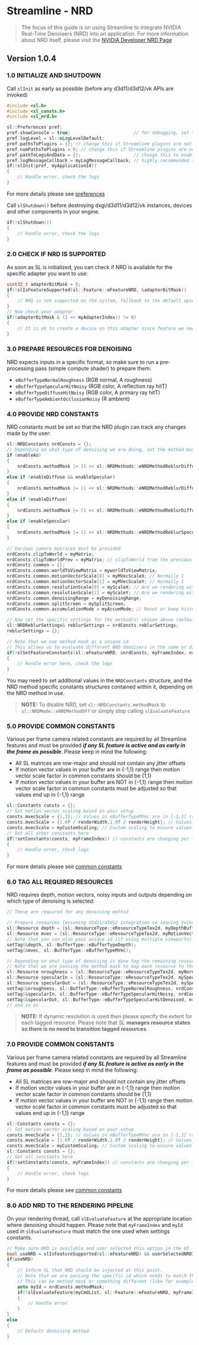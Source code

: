 ﻿

Streamline - NRD
=======================

>The focus of this guide is on using Streamline to integrate NVIDIA Real-Time Denoisers (NRD) into an application.  For more information about NRD itself, please visit the [NVIDIA Developer NRD Page](https://developer.nvidia.com/rtx/ray-tracing/rt-denoisers)

Version 1.0.4
------
### 1.0 INITIALIZE AND SHUTDOWN

Call `slInit` as early as possible (before any d3d11/d3d12/vk APIs are invoked)

```cpp
#include <sl.h>
#include <sl_consts.h>
#include <sl_nrd.h>

sl::Preferences pref;
pref.showConsole = true;                        // for debugging, set to false in production
pref.logLevel = sl::eLogLevelDefault;
pref.pathsToPlugins = {}; // change this if Streamline plugins are not located next to the executable
pref.numPathsToPlugins = 0; // change this if Streamline plugins are not located next to the executable
pref.pathToLogsAndData = {};                    // change this to enable logging to a file
pref.logMessageCallback = myLogMessageCallback; // highly recommended to track warning/error messages in your callback
if(!slInit(pref, myApplicationId))
{
    // Handle error, check the logs
}
```

For more details please see [preferences](ProgrammingGuide.md#221-preferences)

Call `slShutdown()` before destroying dxgi/d3d11/d3d12/vk instances, devices and other components in your engine.

```cpp
if(!slShutdown())
{
    // Handle error, check the logs
}
```

### 2.0 CHECK IF NRD IS SUPPORTED

As soon as SL is initialized, you can check if NRD is available for the specific adapter you want to use:

```cpp
uint32_t adapterBitMask = 0;
if(!slIsFeatureSupported(sl::Feature::eFeatureNRD, &adapterBitMask))
{
    // NRD is not supported on the system, fallback to the default upscaling method
}
// Now check your adapter
if((adapterBitMask & (1 << myAdapterIndex)) != 0)
{
    // It is ok to create a device on this adapter since feature we need is supported
}
```

### 3.0 PREPARE RESOURCES FOR DENOISING

NRD expects inputs in a specific format, so make sure to run a pre-processing pass (simple compute shader) to prepare them:

* `eBufferTypeNormalRoughness`       (RGB normal, A roughness)
* `eBufferTypeSpecularHitNoisy`      (RGB color,  A reflection ray hitT)
* `eBufferTypeDiffuseHitNoisy`       (RGB color,  A primary ray hitT)
* `eBufferTypeAmbientOcclusionNoisy` (R ambient)

### 4.0 PROVIDE NRD CONSTANTS

NRD constants must be set so that the NRD plugin can track any changes made by the user:

```cpp
sl::NRDConstants nrdConsts = {};
// Depending on what type of denoising we are doing, set the method mask
if (enableAo)
{
    nrdConsts.methodMask |= (1 << sl::NRDMethods::eNRDMethodReblurDiffuseOcclusion);
}
else if (enableDiffuse && enableSpecular)
{
    nrdConsts.methodMask |= (1 << sl::NRDMethods::eNRDMethodReblurDiffuseSpecular);
}
else if (enableDiffuse)
{
    nrdConsts.methodMask |= (1 << sl::NRDMethods::eNRDMethodReblurDiffuse);
}
else if (enableSpecular)
{
    nrdConsts.methodMask |= (1 << sl::NRDMethods::eNRDMethodReblurSpecular);
}

// Various camera matrices must be provided
nrdConsts.clipToWorld = myMatrix;
nrdConsts.clipToWorldPrev = myMatrix; // clipToWorld from the previous frame
nrdConsts.common = {};
nrdConsts.common.worldToViewMatrix = myworldToViewMatrix;
nrdConsts.common.motionVectorScale[0] = myMVecScaleX; // Normally 1
nrdConsts.common.motionVectorScale[1] = myMVecScaleY; // Normally 1
nrdConsts.common.resolutionScale[0] = myScaleX; // Are we rendering within a larger render target? If so set scale, otherwise set to 1.0f
nrdConsts.common.resolutionScale[1] = myScaleY; // Are we rendering within a larger render target? If so set scale, otherwise set to 1.0f
nrdConsts.common.denoisingRange = myDenoisingRange;
nrdConsts.common.splitScreen = mySplitScreen;
nrdConsts.common.accumulationMode = myAccumMode; // Reset or keep history etc

// Now set the specific settings for the method(s) chosen above (defaults are OK for 99% of the applications)
sl::NRDReblurSettings& reblurSettings = nrdConsts.reblurSettings;
reblurSettings = {};

// Note that we use method mask as a unique id
// This allows us to evaluate different NRD denoisers in the same or different viewports but at the different stages with the same frame
if(!slSetFeatureConstants(sl::eFeatureNRD, &nrdConsts, myFrameIndex, nrdConsts.methodMask))
{
    // Handle error here, check the logs
}
```

You may need to set additional values in the `NRDConstants` structure, and the NRD method specific constants structures contained within it, depending on the NRD method in use.

> **NOTE:**
> To disable NRD, set `sl::NRDConstants.methodMask` to `sl::NRDMode::eNRDMethodOff` or simply stop calling `slEvaluateFeature`

### 5.0 PROVIDE COMMON CONSTANTS

Various per frame camera related constants are required by all Streamline features and must be provided ***if any SL feature is active and as early in the frame as possible***. Please keep in mind the following: 

* All SL matrices are row-major and should not contain any jitter offsets
* If motion vector values in your buffer are in {-1,1} range then motion vector scale factor in common constants should be {1,1}
* If motion vector values in your buffer are NOT in {-1,1} range then motion vector scale factor in common constants must be adjusted so that values end up in {-1,1} range

```cpp
sl::Constants consts = {};
// Set motion vector scaling based on your setup
consts.mvecScale = {1,1}; // Values in eBufferTypeMVec are in [-1,1] range
consts.mvecScale = {1.0f / renderWidth,1.0f / renderHeight}; // Values in eBufferTypeMVec are in pixel space
consts.mvecScale = myCustomScaling; // Custom scaling to ensure values end up in [-1,1] range
// Set all other constants here
if(!setConstants(consts, myFrameIndex)) // constants are changing per frame so frame index is required
{
    // Handle error, check logs
}
```
For more details please see [common constants](ProgrammingGuide.md#251-common-constants)


### 6.0 TAG ALL REQUIRED RESOURCES

NRD requires depth, motion vectors, noisy inputs and outputs depending on which type of denoising is selected:

```cpp
// These are required for any denoising method

// Prepare resources (assuming d3d11/d3d12 integration so leaving Vulkan view and device memory as null pointers)
sl::Resource depth = {sl::ResourceType::eResourceTypeTex2d, myDepthBuffer, nullptr, nullptr, nullptr};
sl::Resource mvec = {sl::ResourceType::eResourceTypeTex2d, myMotionVectorsBuffer, nullptr, nullptr, nullptr};
// Note that you can also pass unique id (if using multiple viewports) and the extent of the resource if dynamic resolution is active
setTag(&depth, sl::BufferType::eBufferTypeDepth);
setTag(&mvec, sl::BufferType::eBufferTypeMVec);

// Depending on what type of denoising is done tag the remaining resources.
// Note that we are passing the method mask to map each resource to the appropriate NRD instance
sl::Resource nroughness = {sl::ResourceType::eResourceTypeTex2d, myNormalRoughness, nullptr, nullptr, nullptr};
sl::Resource specularIn = {sl::ResourceType::eResourceTypeTex2d, mySpecularInput, nullptr, nullptr, nullptr};
sl::Resource specularOut = {sl::ResourceType::eResourceTypeTex2d, mySpecularOutput, nullptr, nullptr, nullptr};
setTag(&nroughness, sl::BufferType::eBufferTypeNormalRoughness, nrdConsts.methodMask);
setTag(&specularIn, sl::BufferType::eBufferTypeSpecularHitNoisy, nrdConsts.methodMask);
setTag(&specularOut, sl::BufferType::eBufferTypeSpecularHitDenoised, nrdConsts.methodMask);
// and so on ...
```
> **NOTE:**
> If dynamic resolution is used then please specify the extent for each tagged resource. Please note that SL **manages resource states so there is no need to transition tagged resources**.

### 7.0 PROVIDE COMMON CONSTANTS

Various per frame camera related constants are required by all Streamline features and must be provided ***if any SL feature is active as early in the frame as possible***. Please keep in mind the following: 

* All SL matrices are row-major and should not contain any jitter offsets
* If motion vector values in your buffer are in {-1,1} range then motion vector scale factor in common constants should be {1,1}
* If motion vector values in your buffer are NOT in {-1,1} range then motion vector scale factor in common constants must be adjusted so that values end up in {-1,1} range

```cpp
sl::Constants consts = {};
// Set motion vector scaling based on your setup
consts.mvecScale = {1,1}; // Values in eBufferTypeMVec are in [-1,1] range
consts.mvecScale = {1.0f / renderWidth,1.0f / renderHeight}; // Values in eBufferTypeMVec are in pixel space
consts.mvecScale = myCustomScaling; // Custom scaling to ensure values end up in [-1,1] range
sl::Constants consts = {};
// Set all constants here
if(!setConstants(consts, myFrameIndex)) // constants are changing per frame so frame index is required
{
    // Handle error, check logs
}
```
For more details please see [common constants](ProgrammingGuide.md#251-common-constants)

### 8.0 ADD NRD TO THE RENDERING PIPELINE

On your rendering thread, call `slEvaluateFeature` at the appropriate location where denoising should happen. Please note that `myFrameIndex` and `myId` used in `slEvaluateFeature` must match the one used when settings constants.

```cpp
// Make sure NRD is available and user selected this option in the UI
bool useNRD = slIsFeatureSupported(sl::eFeatureNRD) && userSelectedNRDInUI;
if(useNRD) 
{
    // Inform SL that NRD should be injected at this point.
    // Note that we are passing the specific id which needs to match the id used when setting constants.
    // This can be method mask or something different (like for example viewport id | method mask etc.)
    auto myId = nrdConsts.methodMask;
    if(!slEvaluateFeature(myCmdList, sl::Feature::eFeatureNRD, myFrameIndex, myId)) 
    {
        // Handle error
    }
}
else
{
    // Default denoising method
}
```